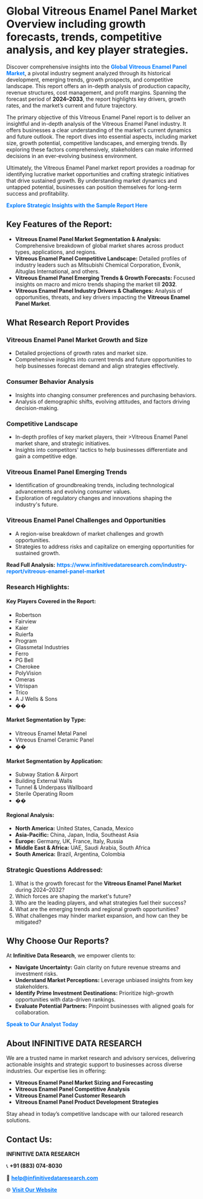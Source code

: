 <h1>Global Vitreous Enamel Panel Market Overview including growth forecasts, trends, competitive analysis, and key player strategies.</h1>
<p>
Discover comprehensive insights into the 
<a href="https://www.infinitivedataresearch.com/industry-report/vitreous-enamel-panel-market" rel="dofollow" style="color: #007BFF; text-decoration: none;"><strong>Global Vitreous Enamel Panel Market</strong></a>, a pivotal industry segment analyzed through its historical development, emerging trends, growth prospects, and competitive landscape. This report offers an in-depth analysis of production capacity, revenue structures, cost management, and profit margins. Spanning the forecast period of <strong>2024–2033</strong>, the report highlights key drivers, growth rates, and the market’s current and future trajectory.
</p>
<p>
The primary objective of this Vitreous Enamel Panel report is to deliver an insightful and in-depth analysis of the Vitreous Enamel Panel industry. It offers businesses a clear understanding of the market's current dynamics and future outlook. The report dives into essential aspects, including market size, growth potential, competitive landscapes, and emerging trends. By exploring these factors comprehensively, stakeholders can make informed decisions in an ever-evolving business environment.
</p>
<p>
Ultimately, the Vitreous Enamel Panel market report provides a roadmap for identifying lucrative market opportunities and crafting strategic initiatives that drive sustained growth. By understanding market dynamics and untapped potential, businesses can position themselves for long-term success and profitability.
</p>
<p>
<a href="https://www.infinitivedataresearch.com/request-sample/reportId=109746" style="color: #007BFF; text-decoration: none;"><strong>Explore Strategic Insights with the Sample Report Here</strong></a>
</p>

<h2>Key Features of the Report:</h2>
<ul>
<li><strong>Vitreous Enamel Panel Market Segmentation & Analysis:</strong> Comprehensive breakdown of global market shares across product types, applications, and regions.</li>
<li><strong>Vitreous Enamel Panel Competitive Landscape:</strong> Detailed profiles of industry leaders such as Mitsubishi Chemical Corporation, Evonik, Altuglas International, and others.</li>
<li><strong>Vitreous Enamel Panel Emerging Trends & Growth Forecasts:</strong> Focused insights on macro and micro trends shaping the market till <strong>2032</strong>.</li>
<li><strong>Vitreous Enamel Panel Industry Drivers & Challenges:</strong> Analysis of opportunities, threats, and key drivers impacting the <strong>Vitreous Enamel Panel Market</strong>.</li>
</ul>

<h2>What Research Report Provides</h2>
<h3>Vitreous Enamel Panel Market Growth and Size</h3>
<ul>
<li>Detailed projections of growth rates and market size.</li>
<li>Comprehensive insights into current trends and future opportunities to help businesses forecast demand and align strategies effectively.</li>
</ul>

<h3>Consumer Behavior Analysis</h3>
<ul>
<li>Insights into changing consumer preferences and purchasing behaviors.</li>
<li>Analysis of demographic shifts, evolving attitudes, and factors driving decision-making.</li>
</ul>

<h3>Competitive Landscape</h3>
<ul>
<li>In-depth profiles of key market players, their >Vitreous Enamel Panel market share, and strategic initiatives.</li>
<li>Insights into competitors' tactics to help businesses differentiate and gain a competitive edge.</li>
</ul>

<h3>Vitreous Enamel Panel Emerging Trends</h3>
<ul>
<li>Identification of groundbreaking trends, including technological advancements and evolving consumer values.</li>
<li>Exploration of regulatory changes and innovations shaping the industry's future.</li>
</ul>

<h3>Vitreous Enamel Panel Challenges and Opportunities</h3>
<ul>
<li>A region-wise breakdown of market challenges and growth opportunities.</li>
<li>Strategies to address risks and capitalize on emerging opportunities for sustained growth.</li>
</ul>
<p><strong>Read Full Analysis:</strong> <a href="https://www.infinitivedataresearch.com/industry-report/vitreous-enamel-panel-market" rel="dofollow" style="color: #007BFF; text-decoration: none;"><strong>https://www.infinitivedataresearch.com/industry-report/vitreous-enamel-panel-market</strong></a></p>
<h3>Research Highlights:</h3>
<h4>Key Players Covered in the Report:</h4>
<ul><li>Robertson</li><li>Fairview</li><li>Kaier</li><li>Ruierfa</li><li>Program</li><li>Glassmetal Industries</li><li>Ferro</li><li>PG Bell</li><li>Cherokee</li><li>PolyVision</li><li>Omeras</li><li>Vitrispan</li><li>Trico</li><li>A J Wells &amp; Sons</li><li>��</li></ul>
<h4>Market Segmentation by Type:</h4>
<ul><li>Vitreous Enamel Metal Panel</li><li>Vitreous Enamel Ceramic Panel</li><li>��</li></ul>
<h4>Market Segmentation by Application:</h4>
<ul><li>Subway Station &amp; Airport</li><li>Building External Walls</li><li>Tunnel &amp; Underpass Wallboard</li><li>Sterile Operating Room</li><li>��</li></ul>

<h4>Regional Analysis:</h4>
<ul>
<li><strong>North America:</strong> United States, Canada, Mexico</li>
<li><strong>Asia-Pacific:</strong> China, Japan, India, Southeast Asia</li>
<li><strong>Europe:</strong> Germany, UK, France, Italy, Russia</li>
<li><strong>Middle East & Africa:</strong> UAE, Saudi Arabia, South Africa</li>
<li><strong>South America:</strong> Brazil, Argentina, Colombia</li>
</ul>

<h3>Strategic Questions Addressed:</h3>
<ol>
<li>What is the growth forecast for the <strong>Vitreous Enamel Panel Market</strong> during 2024–2032?</li>
<li>Which forces are shaping the market's future?</li>
<li>Who are the leading players, and what strategies fuel their success?</li>
<li>What are the emerging trends and regional growth opportunities?</li>
<li>What challenges may hinder market expansion, and how can they be mitigated?</li>
</ol>

<h2>Why Choose Our Reports?</h2>
<p>At <strong>Infinitive Data Research</strong>, we empower clients to:</p>
<ul>
<li><strong>Navigate Uncertainty:</strong> Gain clarity on future revenue streams and investment risks.</li>
<li><strong>Understand Market Perceptions:</strong> Leverage unbiased insights from key stakeholders.</li>
<li><strong>Identify Prime Investment Destinations:</strong> Prioritize high-growth opportunities with data-driven rankings.</li>
<li><strong>Evaluate Potential Partners:</strong> Pinpoint businesses with aligned goals for collaboration.</li>
</ul>
<p><a href="https://www.infinitivedataresearch.com/industry-report/vitreous-enamel-panel-market" rel="dofollow" style="color: #007BFF; text-decoration: none;"><strong>Speak to Our Analyst Today</strong></a></p>

<h2>About INFINITIVE DATA RESEARCH</h2>
<p>We are a trusted name in market research and advisory services, delivering actionable insights and strategic support to businesses across diverse industries. Our expertise lies in offering:</p>
<ul>
<li><strong>Vitreous Enamel Panel Market Sizing and Forecasting</strong></li>
<li><strong>Vitreous Enamel Panel Competitive Analysis</strong></li>
<li><strong>Vitreous Enamel Panel Customer Research</strong></li>
<li><strong>Vitreous Enamel Panel Product Development Strategies</strong></li>
</ul>
<p>Stay ahead in today’s competitive landscape with our tailored research solutions.</p>

<h2>Contact Us:</h2>
<p><strong>INFINITIVE DATA RESEARCH</strong></p>
<p>📞 <strong>+91 (883) 074-8030</strong></p>
<p>📧 <strong><a href="mailto:help@infinitivedataresearch.com" style="color: #007BFF;">help@infinitivedataresearch.com</a></strong></p>
<p>🌐 <strong><a href="https://www.infinitivedataresearch.com" rel="dofollow" style="color: #007BFF;">Visit Our Website</a></strong></p>
